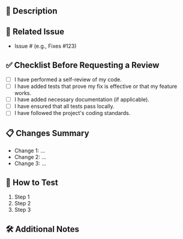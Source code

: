 ## 📝 Description

<!-- Briefly describe the changes in this pull request. What functionality or fixes does it introduce? -->

## 🔗 Related Issue

<!-- If applicable, add a reference to the related issue(s) -->
- Issue # (e.g., Fixes #123)

## ✅ Checklist Before Requesting a Review

- [ ] I have performed a self-review of my code.
- [ ] I have added tests that prove my fix is effective or that my feature works.
- [ ] I have added necessary documentation (if applicable).
- [ ] I have ensured that all tests pass locally.
- [ ] I have followed the project's coding standards.

## 📋 Changes Summary

<!-- Provide a summary of all changes made in this pull request -->
- Change 1: ...
- Change 2: ...
- Change 3: ...

## 🚀 How to Test

<!-- Provide step-by-step instructions for testing your changes -->
1. Step 1
2. Step 2
3. Step 3

## 🛠️ Additional Notes

<!-- Add any additional information or context that reviewers should know -->